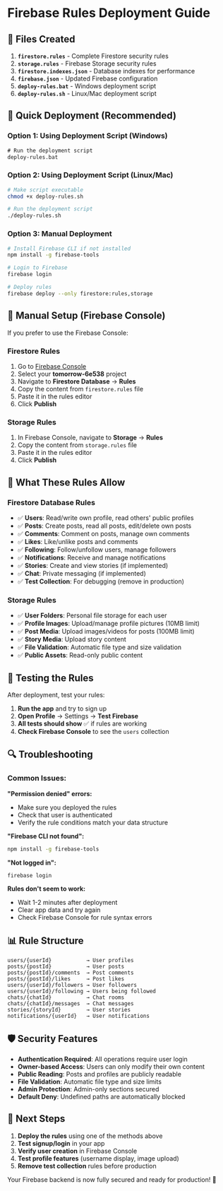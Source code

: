# Firebase Rules Deployment Guide

## 📁 Files Created

1. **`firestore.rules`** - Complete Firestore security rules
2. **`storage.rules`** - Firebase Storage security rules  
3. **`firestore.indexes.json`** - Database indexes for performance
4. **`firebase.json`** - Updated Firebase configuration
5. **`deploy-rules.bat`** - Windows deployment script
6. **`deploy-rules.sh`** - Linux/Mac deployment script

## 🚀 Quick Deployment (Recommended)

### Option 1: Using Deployment Script (Windows)
```cmd
# Run the deployment script
deploy-rules.bat
```

### Option 2: Using Deployment Script (Linux/Mac)
```bash
# Make script executable
chmod +x deploy-rules.sh

# Run the deployment script
./deploy-rules.sh
```

### Option 3: Manual Deployment
```bash
# Install Firebase CLI if not installed
npm install -g firebase-tools

# Login to Firebase
firebase login

# Deploy rules
firebase deploy --only firestore:rules,storage
```

## 🔧 Manual Setup (Firebase Console)

If you prefer to use the Firebase Console:

### Firestore Rules
1. Go to [Firebase Console](https://console.firebase.google.com/)
2. Select your **tomorrow-6e538** project
3. Navigate to **Firestore Database** → **Rules**
4. Copy the content from `firestore.rules` file
5. Paste it in the rules editor
6. Click **Publish**

### Storage Rules
1. In Firebase Console, navigate to **Storage** → **Rules**
2. Copy the content from `storage.rules` file
3. Paste it in the rules editor
4. Click **Publish**

## 🔐 What These Rules Allow

### Firestore Database Rules
- ✅ **Users**: Read/write own profile, read others' public profiles
- ✅ **Posts**: Create posts, read all posts, edit/delete own posts
- ✅ **Comments**: Comment on posts, manage own comments
- ✅ **Likes**: Like/unlike posts and comments
- ✅ **Following**: Follow/unfollow users, manage followers
- ✅ **Notifications**: Receive and manage notifications
- ✅ **Stories**: Create and view stories (if implemented)
- ✅ **Chat**: Private messaging (if implemented)
- ✅ **Test Collection**: For debugging (remove in production)

### Storage Rules
- ✅ **User Folders**: Personal file storage for each user
- ✅ **Profile Images**: Upload/manage profile pictures (10MB limit)
- ✅ **Post Media**: Upload images/videos for posts (100MB limit)
- ✅ **Story Media**: Upload story content
- ✅ **File Validation**: Automatic file type and size validation
- ✅ **Public Assets**: Read-only public content

## 🧪 Testing the Rules

After deployment, test your rules:

1. **Run the app** and try to sign up
2. **Open Profile** → Settings → **Test Firebase**
3. **All tests should show** ✅ if rules are working
4. **Check Firebase Console** to see the `users` collection

## 🔍 Troubleshooting

### Common Issues:

**"Permission denied" errors:**
- Make sure you deployed the rules
- Check that user is authenticated
- Verify the rule conditions match your data structure

**"Firebase CLI not found":**
```bash
npm install -g firebase-tools
```

**"Not logged in":**
```bash
firebase login
```

**Rules don't seem to work:**
- Wait 1-2 minutes after deployment
- Clear app data and try again
- Check Firebase Console for rule syntax errors

## 📊 Rule Structure

```
users/{userId}           → User profiles
posts/{postId}           → User posts
posts/{postId}/comments  → Post comments
posts/{postId}/likes     → Post likes
users/{userId}/followers → User followers
users/{userId}/following → Users being followed
chats/{chatId}           → Chat rooms
chats/{chatId}/messages  → Chat messages
stories/{storyId}        → User stories
notifications/{userId}   → User notifications
```

## 🛡️ Security Features

- **Authentication Required**: All operations require user login
- **Owner-based Access**: Users can only modify their own content
- **Public Reading**: Posts and profiles are publicly readable
- **File Validation**: Automatic file type and size limits
- **Admin Protection**: Admin-only sections secured
- **Default Deny**: Undefined paths are automatically blocked

## 🎯 Next Steps

1. **Deploy the rules** using one of the methods above
2. **Test signup/login** in your app
3. **Verify user creation** in Firebase Console
4. **Test profile features** (username display, image upload)
5. **Remove test collection** rules before production

Your Firebase backend is now fully secured and ready for production! 🚀
